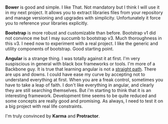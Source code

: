 **Bower** is good and simple. I like That. Not mandatory but I think I will use it in my next project. It allows you 
to extract libraries files from your repository and manage versioning and upgrades with simplicity. Unfortunately it 
force you to reference your libraries explicitly. 

**Bootstrap** is more robust and customizable than before. Bootstrap v1 did not convince me but I may succumb to 
bootstrap v3. Much thoroughness in this v3. I need now to experiment with a real project. I like the generic and 
utility components of bootstrap. Good starting point. 

**Angular** is a strange thing. I was totally against it at first. I'm very suspiscious in general with black box 
frameworks or tools. I'm more of a Backbone guy. It is true that learning angular is not a [straight path](http://www.google.fr/url?source=imglanding&ct=img&q=http://www.bennadel.com/resources/uploads/2013/feelings_about_angularjs_over_time.png&sa=X&ei=E89UVdjrEoS0UdvPgJAI&ved=0CAkQ8wc&usg=AFQjCNG_h7OAtthWp-Ed2JWUk1kcGYppbQ). 
There are ups and downs. I could have ease my curve by accepting not to understand everything at first. When you are a 
freak control, sometimes you have to take a leap of faith. I don't like everything in angular, and clearly they are 
still searching themselves. But i'm starting to think that it is an interesting framework. Development time seems to be 
quite reduced and some concepts are really good and promising. As always, I need to test it on a big project with real life 
constraints. 

I'm truly convinced by **Karma** and **Protractor**.